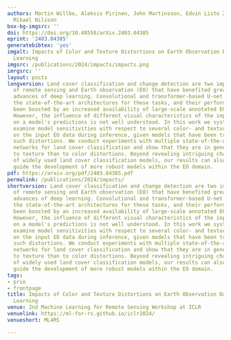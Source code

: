 ```yaml
---
authors: Martin Willbo, Aleksis Pirinen, John Martinsson, Edvin Listo Zec, Olof Mogren,
  Mikael Nilsson
box-bg-imgsrc: ''
doi: https://doi.org/10.48550/arXiv.2403.04385
eprint: '2403.04385'
generatebibtex: 'yes'
imgalt: Impacts of Color and Texture Distortions on Earth Observation Data in Deep
  Learning
imgsrc: /publications/2024/impacts/impacts.png
imrgsrc: ''
layout: posts
longversion: Land cover classification and change detection are two important applications
  of remote sensing and Earth observation (EO) that have benefited greatly from the
  advances of deep learning. Convolutional and transformer-based U-net models are
  the state-of-the-art architectures for these tasks, and their performances have
  been boosted by an increased availability of large-scale annotated EO datasets.
  However, the influence of different visual characteristics of the input EO data
  on a model's predictions is not well understood. In this work we systematically
  examine model sensitivities with respect to several color- and texture-based distortions
  on the input EO data during inference, given models that have been trained without
  such distortions. We conduct experiments with multiple state-of-the-art segmentation
  networks for land cover classification and show that they are in general more sensitive
  to texture than to color distortions. Beyond revealing intriguing characteristics
  of widely used land cover classification models, our results can also be used to
  guide the development of more robust models within the EO domain.
pdf: https://arxiv.org/pdf/2403.04385.pdf
permalink: /publications/2024/impacts/
shortversion: Land cover classification and change detection are two important applications
  of remote sensing and Earth observation (EO) that have benefited greatly from the
  advances of deep learning. Convolutional and transformer-based U-net models are
  the state-of-the-art architectures for these tasks, and their performances have
  been boosted by an increased availability of large-scale annotated EO datasets.
  However, the influence of different visual characteristics of the input EO data
  on a model's predictions is not well understood. In this work we systematically
  examine model sensitivities with respect to several color- and texture-based distortions
  on the input EO data during inference, given models that have been trained without
  such distortions. We conduct experiments with multiple state-of-the-art segmentation
  networks for land cover classification and show that they are in general more sensitive
  to texture than to color distortions. Beyond revealing intriguing characteristics
  of widely used land cover classification models, our results can also be used to
  guide the development of more robust models within the EO domain.
tags:
- prio
- frontpage
title: Impacts of Color and Texture Distortions on Earth Observation Data in Deep
  Learning
venue: 2nd Machine Learning for Remote Sensing Workshop at ICLR
venuelink: https://ml-for-rs.github.io/iclr2024/
venueshort: ML4RS

---
```

